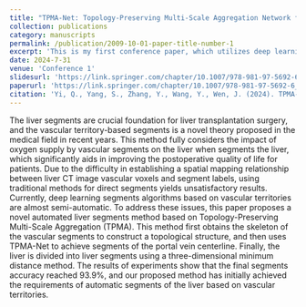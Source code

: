 ```yaml
---
title: "TPMA-Net: Topology-Preserving Multi-Scale Aggregation Network for Liver Segments Based Vascular Territory"
collection: publications
category: manuscripts
permalink: /publication/2009-10-01-paper-title-number-1
excerpt: 'This is my first conference paper, which utilizes deep learning neural network technology to accurately segment the liver'
date: 2024-7-31
venue: 'Conference 1'
slidesurl: 'https://link.springer.com/chapter/10.1007/978-981-97-5692-6_40'
paperurl: 'https://link.springer.com/chapter/10.1007/978-981-97-5692-6_40'
citation: 'Yi, Q., Yang, S., Zhang, Y., Wang, Y., Wen, J. (2024). TPMA-Net: Topology-Preserving Multi-Scale Aggregation Network for Liver Segments Based Vascular Territory. In: Huang, DS., Pan, Y., Zhang, Q. (eds) Advanced Intelligent Computing in Bioinformatics. ICIC 2024. Lecture Notes in Computer Science(), vol 14882. Springer, Singapore. https://doi.org/10.1007/978-981-97-5692-6_40'
---
```


The liver segments are crucial foundation for liver transplantation surgery, and the vascular territory-based segments is a novel theory proposed in the medical field in recent years. This method fully considers the impact of oxygen supply by vascular segments on the liver when segments the liver, which significantly aids in improving the postoperative quality of life for patients. Due to the difficulty in establishing a spatial mapping relationship between liver CT image vascular voxels and segment labels, using traditional methods for direct segments yields unsatisfactory results. Currently, deep learning segments algorithms based on vascular territories are almost semi-automatic. To address these issues, this paper proposes a novel automated liver segments method based on Topology-Preserving Multi-Scale Aggregation (TPMA). This method first obtains the skeleton of the vascular segments to construct a topological structure, and then uses TPMA-Net to achieve segments of the portal vein centerline. Finally, the liver is divided into liver segments using a three-dimensional minimum distance method. The results of experiments show that the final segments accuracy reached 93.9%, and our proposed method has initially achieved the requirements of automatic segments of the liver based on vascular territories.
